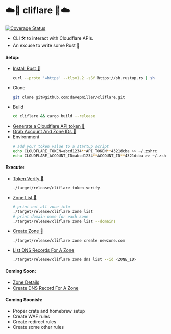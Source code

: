 # ☁️🚀 cliflare 🚀☁️
[![Coverage Status](https://coveralls.io/repos/github/davepmiller/cliflare/badge.svg?branch=main)](https://coveralls.io/github/davepmiller/cliflare?branch=main)
* CLI 🛠️ to interact with Cloudflare APIs.
* An excuse to write some Rust 🥳

#### Setup:
* [Install Rust 📝](https://www.rust-lang.org/tools/install)
    ```bash
    curl --proto '=https' --tlsv1.2 -sSf https://sh.rustup.rs | sh
    ```
* Clone
    ```bash
    git clone git@github.com:davepmiller/cliflare.git
    ```
* Build
  ```bash
  cd cliflare && cargo build --release
  ```
* [Generate a Cloudflare API token 📝](https://developers.cloudflare.com/cloudflare-one/api-terraform/scoped-api-tokens/)
* [Grab Account And Zone IDs 📝](https://developers.cloudflare.com/fundamentals/setup/find-account-and-zone-ids/)
* Environment
  ```bash
  # add your token value to a startup script
  echo CLOUDFLARE_TOKEN=abcd1234**API_TOKEN**4321dcba >> ~/.zshrc
  echo CLOUDFLARE_ACCOUNT_ID=abcd1234**ACCOUNT_ID**4321dcba >> ~/.zshrc
  ```
#### Execute:
* [Token Verify 📝](https://developers.cloudflare.com/api/operations/user-api-tokens-verify-token)
    ```bash
    ./target/release/cliflare token verify
    ```
* [Zone List 📝](https://developers.cloudflare.com/api/operations/zones-get)
    ```bash
    # print out all zone info
    ./target/release/cliflare zone list
    # print domain name for each zone
    ./target/release/cliflare zone list --domains
    ```
* [Create Zone 📝](https://developers.cloudflare.com/api/operations/zones-post)
  ```bash
  ./target/release/cliflare zone create newzone.com
  ```
* [List DNS Records For A Zone](https://developers.cloudflare.com/api/operations/dns-records-for-a-zone-list-dns-records)
  ```bash
  ./target/release/cliflare zone dns list --id <ZONE_ID>
  ```

#### Coming Soon:
* [Zone Details](https://developers.cloudflare.com/api/operations/zones-0-get)
* [Create DNS Record For A Zone](https://developers.cloudflare.com/api/operations/dns-records-for-a-zone-create-dns-record)

#### Coming Soonish:
* Proper crate and homebrew setup
* Create WAF rules
* Create redirect rules
* Create some other rules
